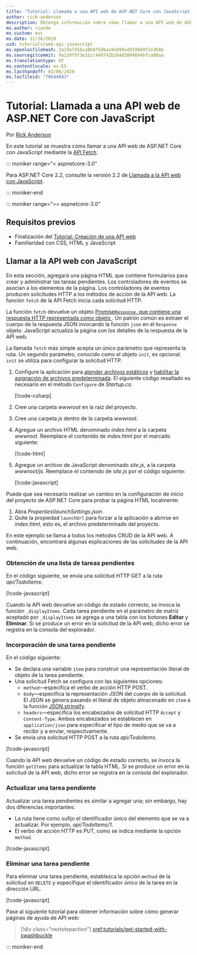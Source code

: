 ```yaml
---
title: 'Tutorial: Llamada a una API web de ASP.NET Core con JavaScript'
author: rick-anderson
description: Obtenga información sobre cómo llamar a una API web de ASP.NET Core con JavaScript.
ms.author: riande
ms.custom: mvc
ms.date: 11/26/2019
uid: tutorials/web-api-javascript
ms.openlocfilehash: 2a19a7d16ca8b8f5d6ac8eb99ad919b89f1e368b
ms.sourcegitcommit: 9a129f5f3e31cc449742b164d5004894bfca90aa
ms.translationtype: HT
ms.contentlocale: es-ES
ms.lasthandoff: 03/06/2020
ms.locfileid: "78644843"
---
```

# <a name="tutorial-call-an-aspnet-core-web-api-with-javascript"></a>Tutorial: Llamada a una API web de ASP.NET Core con JavaScript

Por [Rick Anderson](https://twitter.com/RickAndMSFT)

En este tutorial se muestra cómo llamar a una API web de ASP.NET Core con JavaScript mediante la [API Fetch](https://developer.mozilla.org/docs/Web/API/Fetch_API).

::: moniker range="< aspnetcore-3.0"

Para ASP.NET Core 2.2, consulte la versión 2.2 de [Llamada a la API web con JavaScript](xref:tutorials/first-web-api#call-the-web-api-with-javascript).

::: moniker-end

::: moniker range=">= aspnetcore-3.0"

## <a name="prerequisites"></a>Requisitos previos

* Finalización del [Tutorial: Creación de una API web](xref:tutorials/first-web-api)
* Familiaridad con CSS, HTML y JavaScript

## <a name="call-the-web-api-with-javascript"></a>Llamar a la API web con JavaScript

En esta sección, agregará una página HTML que contiene formularios para crear y administrar las tareas pendientes. Los controladores de eventos se asocian a los elementos de la página. Los controladores de eventos producen solicitudes HTTP a los métodos de acción de la API web. La función `fetch` de la API Fetch inicia cada solicitud HTTP.

La función `fetch` devuelve un objeto [Promise`Response`, que contiene una respuesta HTTP representada como objeto ](https://developer.mozilla.org/docs/Web/JavaScript/Reference/Global_Objects/Promise). Un patrón común es extraer el cuerpo de la respuesta JSON invocando la función `json` en el `Response` objeto. JavaScript actualiza la página con los detalles de la respuesta de la API web.

La llamada `fetch` más simple acepta un único parámetro que representa la ruta. Un segundo parámetro, conocido como el objeto `init`, es opcional. `init` se utiliza para configurar la solicitud HTTP.

1. Configure la aplicación para [atender archivos estáticos](/dotnet/api/microsoft.aspnetcore.builder.staticfileextensions.usestaticfiles#Microsoft_AspNetCore_Builder_StaticFileExtensions_UseStaticFiles_Microsoft_AspNetCore_Builder_IApplicationBuilder_) y [habilitar la asignación de archivos predeterminada](/dotnet/api/microsoft.aspnetcore.builder.defaultfilesextensions.usedefaultfiles#Microsoft_AspNetCore_Builder_DefaultFilesExtensions_UseDefaultFiles_Microsoft_AspNetCore_Builder_IApplicationBuilder_). El siguiente código resaltado es necesario en el método `Configure` de *Startup.cs*:

    [!code-csharp[](first-web-api/samples/3.0/TodoApi/StartupJavaScript.cs?highlight=8-9&name=snippet_configure)]

1. Cree una carpeta *wwwroot* en la raíz del proyecto.

1. Cree una carpeta *js* dentro de la carpeta *wwwroot*.

1. Agregue un archivo HTML denominado *index.html* a la carpeta *wwwroot*. Reemplace el contenido de *index.html* por el marcado siguiente:

    [!code-html[](first-web-api/samples/3.0/TodoApi/wwwroot/index.html)]

1. Agregue un archivo de JavaScript denominado *site.js*, a la carpeta *wwwroot/js*. Reemplace el contenido de *site.js* por el código siguiente:

    [!code-javascript[](first-web-api/samples/3.0/TodoApi/wwwroot/js/site.js?name=snippet_SiteJs)]

Puede que sea necesario realizar un cambio en la configuración de inicio del proyecto de ASP.NET Core para probar la página HTML localmente:

1. Abra *Properties\launchSettings.json*.
1. Quite la propiedad `launchUrl` para forzar a la aplicación a abrirse en *index.html*, esto es, el archivo predeterminado del proyecto.

En este ejemplo se llama a todos los métodos CRUD de la API web. A continuación, encontrará algunas explicaciones de las solicitudes de la API web.

### <a name="get-a-list-of-to-do-items"></a>Obtención de una lista de tareas pendientes

En el código siguiente, se envía una solicitud HTTP GET a la ruta *api/TodoItems*:

[!code-javascript[](first-web-api/samples/3.0/TodoApi/wwwroot/js/site.js?name=snippet_GetItems)]

Cuando la API web devuelve un código de estado correcto, se invoca la función `_displayItems`. Cada tarea pendiente en el parámetro de matriz aceptado por `_displayItems` se agrega a una tabla con los botones **Editar** y **Eliminar**. Si se produce un error en la solicitud de la API web, dicho error se registra en la consola del explorador.

### <a name="add-a-to-do-item"></a>Incorporación de una tarea pendiente

En el código siguiente:

* Se declara una variable `item` para construir una representación literal de objeto de la tarea pendiente.
* Una solicitud Fetch se configura con las siguientes opciones:
  * `method`&mdash;especifica el verbo de acción HTTP POST.
  * `body`&mdash;especifica la representación JSON del cuerpo de la solicitud. El JSON se genera pasando el literal de objeto almacenado en `item` a la función [JSON.stringify](https://developer.mozilla.org/docs/Web/JavaScript/Reference/Global_Objects/JSON/stringify).
  * `headers`&mdash;especifica los encabezados de solicitud HTTP `Accept` y `Content-Type`. Ambos encabezados se establecen en `application/json` para especificar el tipo de medio que se va a recibir y a enviar, respectivamente.
* Se envía una solicitud HTTP POST a la ruta *api/TodoItems*.

[!code-javascript[](first-web-api/samples/3.0/TodoApi/wwwroot/js/site.js?name=snippet_AddItem)]

Cuando la API web devuelve un código de estado correcto, se invoca la función `getItems` para actualizar la tabla HTML. Si se produce un error en la solicitud de la API web, dicho error se registra en la consola del explorador.

### <a name="update-a-to-do-item"></a>Actualizar una tarea pendiente

Actualizar una tarea pendientes es similar a agregar una; sin embargo, hay dos diferencias importantes:

* La ruta tiene como sufijo el identificador único del elemento que se va a actualizar. Por ejemplo, *api/TodoItems/1*.
* El verbo de acción HTTP es PUT, como se indica mediante la opción `method`.

[!code-javascript[](first-web-api/samples/3.0/TodoApi/wwwroot/js/site.js?name=snippet_UpdateItem)]

### <a name="delete-a-to-do-item"></a>Eliminar una tarea pendiente

Para eliminar una tarea pendiente, establezca la opción `method` de la solicitud en `DELETE` y especifique el identificador único de la tarea en la dirección URL.

[!code-javascript[](first-web-api/samples/3.0/TodoApi/wwwroot/js/site.js?name=snippet_DeleteItem)]

Pase al siguiente tutorial para obtener información sobre cómo generar páginas de ayuda de API web:

> [!div class="nextstepaction"]
> <xref:tutorials/get-started-with-swashbuckle>

::: moniker-end
